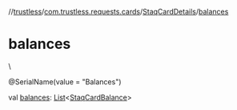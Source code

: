 //[trustless](../../../index.md)/[com.trustless.requests.cards](../index.md)/[StaqCardDetails](index.md)/[balances](balances.md)

# balances

\

@SerialName(value = &quot;Balances&quot;)

val [balances](balances.md): [List](https://kotlinlang.org/api/latest/jvm/stdlib/kotlin.collections/-list/index.html)&lt;[StaqCardBalance](../-staq-card-balance/index.md)&gt;
